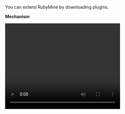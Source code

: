 You can extend RubyMine by downloading plugins.

**Mechanism**

<video src="https://www.dropbox.com/s/ynglptps705y7xs/lines-sorter-plugin.mp4?dl=0" width="375" height="280" controls></video>